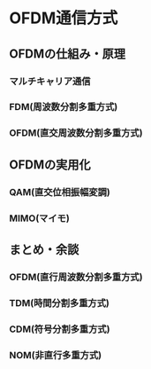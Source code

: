 # OFDM通信方式
## OFDMの仕組み・原理
### マルチキャリア通信
### FDM(周波数分割多重方式)
### OFDM(直交周波数分割多重方式)

## OFDMの実用化
### QAM(直交位相振幅変調)
### MIMO(マイモ)

## まとめ・余談
### OFDM(直行周波数分割多重方式)
### TDM(時間分割多重方式)
### CDM(符号分割多重方式)
### NOM(非直行多重方式)
